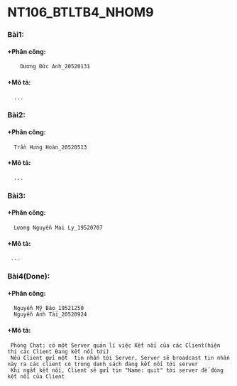# NT106_BTLTB4_NHOM9
### Bài1:  
####  +Phân công:
        Dương Đức Anh_20520131  
####  +Mô tả:  
      ...
      
### Bài2:  
####  +Phân công:
      Trần Hưng Hoàn_20520513
####  +Mô tả:  
      ...  
    
### Bài3:  
####  +Phân công:
      Lương Nguyễn Mai Ly_19520707   
####  +Mô tả:  
     ... 
    
### Bài4(Done):  
####  +Phân công:
      Nguyễn Mỹ Báo_19521250
      Nguyễn Anh Tài_20520924 
####  +Mô tả:  
     Phòng Chat: có một Server quản lí việc Kết nối của các Client(hiện thị các Client Đang kết nối tới)
     Nếu Client gửi một  tin nhắn tới Server, Server sẽ broadcast tin nhắn này ra các client có trong danh sách đang kết nối tới server
     Khi ngắt kết nối, Client sẽ gửi tin "Name: quit" tới server để đóng kết nối của Client

